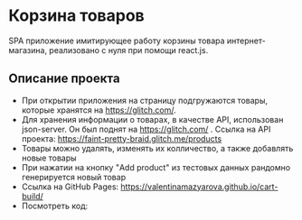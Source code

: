 # Корзина товаров
SPA приложение имитирующее работу корзины товара интернет-магазина, реализовано с нуля при помощи react.js. 
## Описание проекта
* При открытии приложения на страницу подгружаются товары, которые хранятся на https://glitch.com/. 
* Для хранения информации о товарах, в качестве API, использован json-server. Он был поднят на https://glitch.com/ . Ссылка на API проекта: https://faint-pretty-braid.glitch.me/products
* Товары можно удалять, изменять их колличество, а также добавлять новые товары
* При нажатии на кнопку "Add product" из тестовых данных рандомно генерируется новый товар
* Ссылка на GitHub Pages: https://valentinamazyarova.github.io/cart-build/
* Посмотреть код: 
